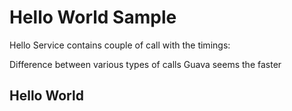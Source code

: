 Hello World Sample
==================

Hello Service contains couple of call with the timings:

Difference between various types of calls
Guava seems the faster


## Hello World



